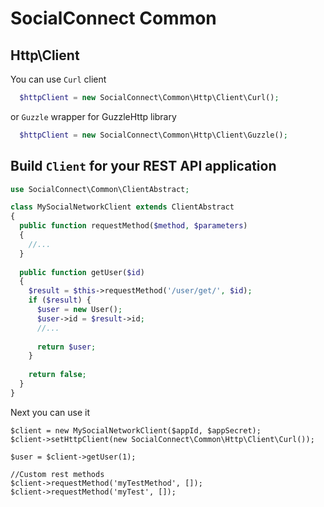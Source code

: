 SocialConnect Common
====================

## Http\Client

You can use `Curl` client

```php
  $httpClient = new SocialConnect\Common\Http\Client\Curl();
```

or `Guzzle` wrapper for GuzzleHttp library

```php
  $httpClient = new SocialConnect\Common\Http\Client\Guzzle();
```

## Build `Client` for your REST API application

```php
use SocialConnect\Common\ClientAbstract;

class MySocialNetworkClient extends ClientAbstract
{
  public function requestMethod($method, $parameters)
  {
    //...
  }
  
  public function getUser($id)
  {
    $result = $this->requestMethod('/user/get/', $id);
    if ($result) {
      $user = new User();
      $user->id = $result->id;
      //...
      
      return $user;
    }
    
    return false;
  }
}
```

Next you can use it

```
$client = new MySocialNetworkClient($appId, $appSecret);
$client->setHttpClient(new SocialConnect\Common\Http\Client\Curl());

$user = $client->getUser(1);

//Custom rest methods
$client->requestMethod('myTestMethod', []);
$client->requestMethod('myTest', []);
```
